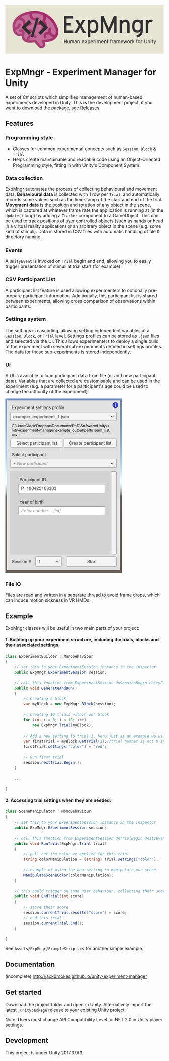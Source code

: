 ![Experiment manager for Unity](media/banner.png)

# ExpMngr - Experiment Manager for Unity
A set of C# scripts which simplifies management of human-based experiments developed in Unity. This is the development project, if you want to download the package, see [Releases](https://github.com/jackbrookes/unity-experiment-manager/releases). 

## Features

### Programming style

* Classes for common experimental concepts such as `Session`, `Block` & `Trial`
* Helps create maintainable and readable code using an Object-Oriented Programming style, fitting in with Unity's Component System

### Data collection

ExpMngr automates the process of collecting behavioural and movement data. **Behavioural data** is collected with 1 row per `Trial`, and automatically records some values such as the timestamp of the start and end of the trial.
**Movement data** is the position and rotation of any object in the scene, which is captured at whatever frame rate the application is running at (in the `Update()` loop) by adding a `Tracker` component to a GameObject. This can be used to track positions of user controlled objects (such as hands or head in a virtual reality application) or an arbitrary object in the scene (e.g. some kind of stimuli). 
Data is stored in CSV files with automatic handling of file & directory naming.

### Events

A `UnityEvent` is invoked on `Trial` begin and end, allowing you to easily trigger presentation of stimuli at trial start (for example).

### CSV Participant List

A participant list feature is used allowing experimenters to optionally pre-prepare participant information. Additionally, this participant list is shared between experiments, allowing cross comparison of observations within participants.  

### Settings system

The settings is cascading, allowing setting independent variables at a `Session`, `Block`, or `Trial` level. Settings profiles can be stored as `.json` files and selected via the UI. This allows experimenters to deploy a single build of the experiment with several sub-experiments defined in settings profiles. The data for these sub-experiments is stored independently.   

### UI

A UI is available to load participant data from file (or add new participant data). Variables that are collected are customisable and can be used in the experiment (e.g. a parameter for a participant's age could be used to change the difficulty of the experiment).

![User interface](media/screenshot-1.PNG)

### File IO

Files are read and written in a separate thread to avoid frame drops, which can induce motion sickness in VR HMDs.

## Example

ExpMngr classes will be useful in two main parts of your project: 

#### 1. Building up your experiment structure, including the trials, blocks and their associated settings.

```csharp
class ExperimentBuilder : Monobehaviour
{
    // set this to your ExperimentSession instance in the inspector
    public ExpMngr.ExperimentSession session;
    
    // call this function from ExperimentSession OnSessionBegin UnityEvent in its inspector
    public void GenerateAndRun() 
    {
        // Creating a block
        var myBlock = new ExpMngr.Block(session); 

        // Creating 10 trials within our block
        for (int i = 0; i < 10; i++)
            new ExpMngr.Trial(myBlock);

        // Add a new setting to trial 1, here just as an example we will apply a setting of "color" "red" 
        var firstTrial = myBlock.GetTrial(1);//trial number is not 0 indexed
        firstTrial.settings["color"] = "red";

        // Run first trial
        session.nextTrial.Begin();
    }

    ...

}
```


#### 2. Accessing trial settings when they are needed: 

```csharp
class SceneManipulator : MonoBehaviour
{
    // set this to your ExperimentSession instance in the inspector
    public ExpMngr.ExperimentSession session;

    // call this function from ExperimentSession OnTrialBegin UnityEvent in its inspector
    public void RunTrial(ExpMngr.Trial trial)
    {
        // pull out the color we applied for this trial
        string colorManipulation = (string) trial.settings["color"];

        // example of using the new setting to manipulate our scene
        ManipulateSceneColor(colorManipulation);
    }

    // this could trigger on some user behaviour, collecting their score in a task
    public void EndTrial(int score)
    {
        // store their score
        session.currentTrial.results["score"] = score;
        // end this trial
        session.currentTrial.End();
    }

}
```


See `Assets/ExpMngr/ExampleScript.cs` for another simple example.

## Documentation

(incomplete)
http://jackbrookes.github.io/unity-experiment-manager

## Get started

Download the project folder and open in Unity. Alternatively import the latest ```.unitypackage``` [release](https://github.com/jackbrookes/unity-experiment-manager/releases) to your existing Unity project.

Note: Users must change API Compatibility Level to .NET 2.0 in Unity player settings. 


## Development

This project is under Unity  2017.3.0f3.

